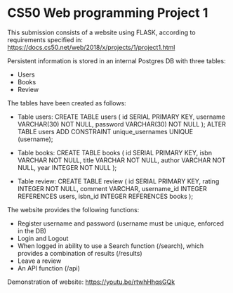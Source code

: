 # CS50  Web programming Project 1

This submission consists of a website using FLASK, according to requirements specified in:
https://docs.cs50.net/web/2018/x/projects/1/project1.html

Persistent information is stored in an internal Postgres DB with three tables:
- Users
- Books
- Review

The tables have been created as follows:
- Table users:
   CREATE TABLE users (
         id SERIAL PRIMARY KEY,
         username VARCHAR(30) NOT NULL,
         password VARCHAR(30) NOT NULL
     );
   ALTER TABLE users ADD CONSTRAINT unique_usernames UNIQUE (username);

- Table books:
   CREATE TABLE books (
      id SERIAL PRIMARY KEY,
      isbn VARCHAR NOT NULL,
      title VARCHAR NOT NULL,
      author VARCHAR NOT NULL,
      year INTEGER NOT NULL
  );

- Table review:
  CREATE TABLE review (
      id SERIAL PRIMARY KEY,
      rating INTEGER NOT NULL,
      comment VARCHAR,
      username_id INTEGER REFERENCES users,
      isbn_id INTEGER REFERENCES books
  );

The website provides the following functions:
- Register username and password (username must be unique, enforced in the DB)
- Login and Logout
- When logged in ability to use a Search function (/search), which provides a combination of results (/results)
- Leave a review
- An API function (/api<isbn>)

Demonstration of website:
https://youtu.be/rtwhHhqsGQk
